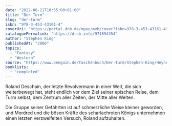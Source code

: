 ```yaml
---
date: "2022-08-21T10:55:00+01:00"
title: "Der Turm"
slug: "der-turm"
isbn: "978-3-453-43161-4"
coverUri: "https://portal.dnb.de/opac/mvb/cover?isbn=978-3-453-43161-4"
cataloguePermalink: "https://d-nb.info/974894354"
author: "Stephen King"
publishedAt: "2006"
topics:
  - "Fantasy"
  - "Western"
source: "https://www.penguin.de/Taschenbuch/Der-Turm/Stephen-King/Heyne/e182927.rhd"
booklists:
  - "completed"
---
```

Roland Deschain, der letzte Revolvermann in einer Welt, die sich weiterbewegt 
hat, steht endlich vor dem Ziel seiner epischen Reise, dem Turm selbst, dem 
Zentrum aller Zeiten, der Mitte aller Welten.

Die Gruppe seiner Gefährten ist auf schmerzliche Weise kleiner geworden, und 
Mordred und die bösen Kräfte des scharlachroten Königs unternehmen einen letzten 
verzweifelten Versuch, Roland aufzuhalten.